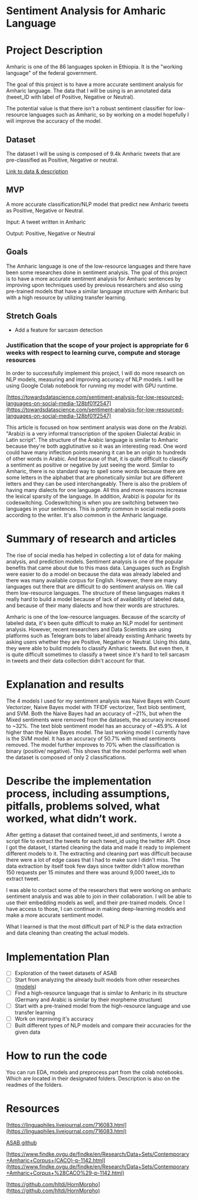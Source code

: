 # Sentiment Analysis for Amharic Language

# Project Description

Amharic is one of the 86 languages spoken in Ethiopia. It is the "working language" of the federal government. 

The goal of this project is to have a more accurate sentiment analysis for Amharic language. The data that I will be using is an annotated data (tweet_ID with label of Positive, Negative or Neutral).

The potential value is that there isn't a robust sentiment classifier for low-resource languages such as Amharic, so by working on a model hopefully I will improve the accuracy of the model.

## Dataset

The dataset I will be using is composed of 9.4k Amharic tweets that are pre-classified as Positive, Negative or neutral. 

[Link to data & description](https://github.com/uhh-lt/ASAB/tree/main/data)

## MVP

A more accurate classification/NLP model that predict new Amharic tweets as Positive, Negative or Neutral.

Input: A tweet written in Amharic

Output: Positive, Negative or Neutral

## Goals

The Amharic language is one of the low-resource languages and there have been some researches done in sentiment analysis. The goal of this project is to have a more accurate sentiment analysis for Amharic sentences by improving upon techniques used by previous researchers and also using pre-trained models that have a similar language structure with Amharic but with a high resource by utilizing transfer learning. 

## Stretch Goals

- Add a feature for sarcasm detection

### Justification that the scope of your project is appropriate for 6 weeks with respect to learning curve, compute and storage resources

In order to successfully implement this project, I will do more research on NLP models, measuring and improving accuracy of NLP models. I will be using Google Colab notebook for running my model with GPU runtime.




[https://towardsdatascience.com/sentiment-analysis-for-low-resourced-languages-on-social-media-128bf01f2547](https://towardsdatascience.com/sentiment-analysis-for-low-resourced-languages-on-social-media-128bf01f2547)

This article is focused on how sentiment analysis was done on the Arabizi. "Arabizi is a very informal transcription of the spoken Dialectal Arabic in Latin script". The structure of the Arabic language is similar to Amharic because they're both agglutinative so it was an interesting read. One word could have many inflection points meaning it can be an origin to hundreds of other words in Arabic. And because of that, it is quite difficult to classify a sentiment as positive or negative by just seeing the word. Similar to Amharic, there is no standard way to spell some words because there are some letters in the alphabet that are phonetically similar but are different letters and they can be used interchangeably. There is also the problem of having many dialects for one language. All this and more reasons increase the lexical sparsity of the language. In addition, Arabizi is popular for its codeswitching. Codeswitching is when you are switching between two languages in your sentences. This is pretty common in social media posts according to the writer. It's also common in the Amharic language. 

# Summary of research and articles

The rise of social media has helped in collecting a lot of data for making analysis, and prediction models. Sentiment analysis is one of the popular benefits that came about due to this mass data. Languages such as English were easier to do a model on because the data was already labeled and there was many available corpus for English. 
However, there are many languages out there that are difficult to do sentiment analysis on. We call them low-resource languages. The structure of these languages makes it really hard to build a model because of lack of availability of labeled data, and because of their many dialects and how their words are structures. 

Amharic is one of the low-resource languages. Because of the scarcity of labeled data, it's been quite difficult to make an NLP model for sentiment analysis. However, recent researchers and Data Scientists are using platforms such as Telegram bots to label already existing Amharic tweets by asking users whether they are Positive, Negative or Neutral. Using this data, they were able to build models to classify Amharic tweets. But even then, it is quite difficult sometimes to classify a tweet since it's hard to tell sarcasm in tweets and their data collection didn't account for that.

# Explanation and results

The 4 models I used for my sentiment analysis was Naive Bayes with Count Vectorizer, Naive Bayes model with TFIDF vectorizer, Text blob sentiment, and SVM. 
Both the Naive Bayes had an accuracy of ~21%, but when the Mixed sentiments were removed from the datasets, the accuracy increased to ~32%. 
The text blob sentiment model has an accuracy of ~45.9%. A lot higher than the Naive Bayes model. 
The last working model I currently have is the SVM model. It has an accuracy of 50.7% with mixed sentiments removed. The model further improves to 70% when the classification is binary (positive/ negative). This shows that the model performs well when the dataset is composed of only 2 classifications. 

# Describe the implementation process, including assumptions, pitfalls, problems solved, what worked, what didn’t work.

After getting a dataset that contained tweet_id and sentiments, I wrote a script file to extract the tweets for each tweet_id using the twitter API. 
Once I got the dataset, I started cleaning the data and made it ready to implement different models to it. The extracting and cleaning part was difficult because there were a lot of edge cases that I had to make sure I didn't miss. The data extraction by itself took few days since twitter didn't allow morethan 150 requests per 15 minutes and there was around 9,000 tweet_ids to extract tweet.

I was able to contact some of the researchers that were working on amharic sentiment analysis and was able to join in their collaboration. I will be able to use their embedding models as well, and their pre-trained models. Once I have access to those, I can continue in making deep-learning models and make a more accurate sentiment model. 

What I learned is that the most difficult part of NLP is the data extraction and data cleaning than creating the actual models.

# Implementation Plan

- [ ]  Exploration of the tweet datasets of ASAB
- [ ]  Start from analyzing the already built models from other researches ([models](https://github.com/uhh-lt/ASAB/tree/main/model))
- [ ]  Find a high-resource language that is similar to Amharic in its structure (Germany and Arabic is similar by their morpheme structure)
- [ ]  Start with a pre-trained model from the high-resource language and use transfer learning
- [ ]  Work on improving it's accuracy
- [ ]  Built different types of NLP models and compare their accuracies for the given data

# How to run the code

You can run EDA, models and preprocess part from the colab notebooks. Which are located in their designated folders. Description is also on the readmes of the folders.

# Resources

[https://linguaphiles.livejournal.com/716083.html](https://linguaphiles.livejournal.com/716083.html)

[ASAB github](https://github.com/uhh-lt/ASAB)

[https://www.findke.ovgu.de/findke/en/Research/Data+Sets/Contemporary+Amharic+Corpus+(CACO)-p-1142.html](https://www.findke.ovgu.de/findke/en/Research/Data+Sets/Contemporary+Amharic+Corpus+%28CACO%29-p-1142.html)

[https://github.com/hltdi/HornMorpho](https://github.com/hltdi/HornMorpho)

